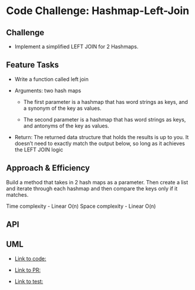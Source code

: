 # Code Challenge:  Hashmap-Left-Join

## Challenge

- Implement a simplified LEFT JOIN for 2 Hashmaps.

## Feature Tasks

- Write a function called left join

- Arguments: two hash maps

  - The first parameter is a hashmap that has word strings as keys, and a synonym of the key as values.

  - The second parameter is a hashmap that has word strings as keys, and antonyms of the key as values.

- Return: The returned data structure that holds the results is up to you. It doesn’t need to exactly match the output below, so long as it achieves the LEFT JOIN logic

## Approach & Efficiency

Build a method that takes in 2 hash maps as a parameter. Then create a list and iterate through each hashmap and then compare the keys only if it matches.

Time complexity - Linear O(n) Space complexity - Linear O(n)

## API

## UML

- [Link to code:](../Hash-Left-Join/index.js)

- [Link to PR:](https://github.com/Keelen-Fisher/data-structures-and-algorithms/pull/65)

- [Link to test:](../Hash-Left-Join/__tests__/hashJoin.test.js)
